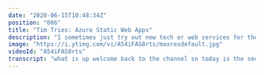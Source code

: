 ```yaml
---
date: "2020-06-15T10:48:34Z"
position: "086"
title: "Tim Tries: Azure Static Web Apps"
description: "I sometimes just try out new tech or web services for the first time and give my feedback as I go. In this video I look at #Azure Static Web Apps. Azure clearly noticed the trends in the JAMstack world and likely also figured out that just static file hosting is not enough. They offer way more features than Netlify for example. But is it good enough? Let's see...\n\nConclusion: this thing just works! I'm impressed.\nDisclaimer: this content is not sponsored and my opinions are honest and real time.\n\nDocs: https://azure.microsoft.com/en-us/services/app-service/static/\nA great tutorial by Gift Egwuenu (I didn't use it): https://www.giftegwuenu.com/deploy-a-gridsome-app-on-azure-static-web-apps/\n\nFollow me here:\nWebsite: https://timbenniks.nl/\nTwitter: https://twitter.com/timbenniks\nGithub: https://github.com/timbenniks\n\n#timtries #jamstack"
image: "https://i.ytimg.com/vi/A54iFAS8rts/maxresdefault.jpg"
videoId: "A54iFAS8rts"
transcript: "what is up welcome back to the channel so today is the second video in the series Tim tries it's probably not a series just yet because it's only my second video but we'll see what comes from it if I like it I'll probably keep doing it umm I'm stealing this concept from Scott to Lenski whom I interviewed a couple of weeks ago and he does this really well he just goes to a new surface or a new piece of software just tries it out and see what happens so these are like legit first experiences today I'm going to try out Microsoft Asher's static web apps this was recently released and it's kind of like a competitor for net Levi or for fur so and probably being Microsoft they add a whole bunch of extra features because they have this whole cloud platform right there must be a whole bunch of other things as well so today I'm going to do the legit first look I have not done this before the only thing I have is an azure account because I've used there as your functions before I'm just gonna see if I can actually take my own web block which is a create some static site gems tax ID if I can then deploy that quickly or you know smoothly I don't know whatever with static web apps of a sure so let's do this all right first of all let's have a look at the azure static web apps web site to see what they offer so I can learn a little bit of what I'm going to be doing right funny thing before this I try to Google like as your static sites and you get like articles from 2018 where they introduce blob storage there's nothing about this and this is kind of funny right because Microsoft offers so many solutions especially on Asscher so many things it's really funny but I couldn't find this thing even though it's like their new big awesomeness so I had to go to different Twitter accounts of people I follow it's like oh yeah it's actually acid it's a short static web apps not static sites I found it so a modern web app surface that offers streamlined full stack development from source code to global high availability that is some sentence awesome that is well written it also covers a lot of cool stuff and they give you a free trial I do have a trial you can I do have an account you can see I'm logged in so let's have a look so you fell up modern web apps fast with global reach and skill sure it's like Nathalie Phi or first of all it's similar so productivity from local development to get have native workflows with CI CD actually this is interesting so this is like they are now connecting the github universe to the azure universe and I think that's like github actions and stuff and I'm really interested to see how that works once we start this up okay manage the global availability for static content so this is just a CDN edge I would assume like Nathalie fire offers dynamic skill for surface API so this is there as your functions like Amazon lambda functions that net LIF I actually uses and then streamlines management including custom domain configuration authentication and authorization that's pretty cool too so reading from that and from what I know from the msbuild conference they kind of have certain routes could you need also authenticate or you cannot see certain things with certain roles and you can have a custom domain um I don't think today we're gonna go into that because it's probably gonna be a little video that's a bit too long and I just want to see the first step so all of you who do gem stack can make an account and actually run with a website quickly okay so it's all C icd its github yeah so this is kind of the the gem stack approach right and they also have assure functions this is cool um have lifecycle management build with confidence sure you know what why don't we just jump in so let me just go to portal a sure calm beam okay logged in always when I see this interface it's a little bit jarring to me there's like so much stuff and the design is so tech focused it's not that friendly then again it's generally really tacky people going in here I'm you can see I have my fall tech account I have been luckily given this by my company this is great so what I think is we're gonna have to create a resource and most likely we're just going to search for static yeah that was pretty easy I did not expect that to be here here we go okay so there are different plans I have my own fault ex subscription so I should be able to just create okay it's not as scary as I thought are there some scroll bar here though hmm Hey okay let's just not look at how they did that it's it's all good it's some sort of panel flow let's not get bogged down by that so basically um subscription yeah this is my own subscription a resource group in Azure is basically you need to have a group where your resources lift that is managed and you can do a bunch of different ones I have a bunch of them so I'm just gonna use my own Tim been extra source group that I built like months ago okay so I'm gonna do my blog because we're gonna take my grits and website that's actually this so this website that is basically a static website that works really well and it's super fast and it's all fun grits um check it out super cool also it uses Priss make as the backend so this is my Tim Mannix blog region well I am in Western Europe I'm gonna choose Western Europe SKU if it's free i I don't know okay so we're gonna have to connect my github account okay because of course it's gonna take my website or my in the code that I have from github so in this case this is pretty similar to how Natalie Phi does it they basically look at your git repository if there's a change in a certain branch they will actually rebuild your code and deploy it on the CDN edge I'm assuming this is the same so I have my own organization sure my repository then this is my blog branch just master ok there we go so application okay so this is basically in that master branch where my aunt lives which is in this case the root so I'm assuming yeah so the slash represents the root okay so it's no root sure if I had an API location or if I had an API I guess less API is fine and the artifact I know that when I built my grid some website it goes to the dist folder so basically what they say with deployment terms artifact is basically the thing that comes out when you run the compilation of your project so they take that thing those are your static files and they put them somewhere ok what are tags text our name value pairs that enable you to categorize resources and few consolidated billing by applying the same tag to multiple resources and resource groups oh yeah so if I had a whole probably or like a whole bunch of static apps and other things in a sure I can you say this is block and then when I saw gopher block you find all of them we have one I'm not gonna need this so review and curate you know what I kind of like this step-by-step thing it's it works you just need to know the concept of a resource group and is it done so there's a subscription level blah ok so oh now I can click create okay sure so we're just checking it reviewing we go initializing deployment deployment is underway now the scroll bar is gone by the way we're not stepping in it's still very nerdy it's a crazy interface but you know what it works it works deployments succeed it okay go to resource holy moly I think it worked guys well we don't have anything yet but it's on my research group it's my subscription idea it's the master branch and okay so this is my github action that I just mentioned so let's have a look at that URL that I just created for me so okay so we don't have anything deployed on this yet it just created MySpace shall we say let's have a look because actually there's these github actions right so what let's just click on this ooh so I think because I connected to github they created an action for me right so there's an SEO static web app see I see D action on my repository tip MINIX 2020 okay so but why are there two of the same running cute let's have a look okay so there's actually a build process going now ooh that looks like natla fighting me but now it's in github I like I wonder can I use like a sure def tools or you know the azure DevOps get or can I use git lap I wonder I'd love to see that um so can we check if there's like a console output of this thing okay so they did a check out or I can actually not see that the output okay oh oh okay okay here we go okay NPM install happened a few moments later oh I think now it's done and it's actually copying files somewhere I think it might be finished okay okay so it's still running though okay so I have an API n-no so we just refresh huh oh yeah and so basically I am now on Selman coast in Azure static fnet and everything works if you compare this to my experience of trying out s your functions this is ridiculously easy we actually just set up something and it works so if I now do commit to this master branch here it will actually do another action most likely like this job completed it just runs it and redeploys it here and you know here my pwace stuff everything is running why don't we just do this oh the new light hose oh no this is actually not the new one this isn't this is still the one older chrome this is not canary well let's see it would be fun to see if this is different from the net leaf I built for example approximately 10 hours later okay good not bad at all ninety-eight performance on my net if I website I have 99 I don't know what's the difference there but oh by the way it's just the new no this is not the new lighthouse but what is this 93 here I have errors in my console oh yes of course on my own browser I'm blocking things like Google Analytics so when there's errors it it gives you a stab here for this ok anyways um that was ridiculously simple so you can probably do a whole bunch of other things in here you have some configuration stuff probably I can add environment variables which is really cool I've custom domains I can do role management you know what let's not for now go into this let's just keep it at this because if I can do it this easily you can do that too so I'm impressed this is cool this was a very smooth team tries I'm impressed I'm happy with this you know what if this works well I might switch to this for now I'm really happy at net defi it's been surfing me well for a long time so who knows maybe when I do a new project where I use Azure functions and I need more stuff like authentication and all that kind of stuff I probably move to this because I have an account anyways thanks for watching and I'll see you next time"
---
```


